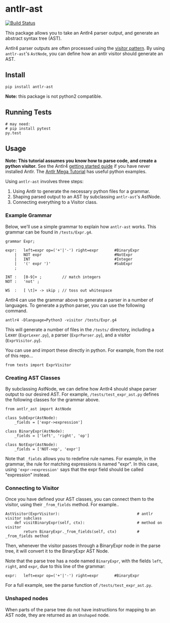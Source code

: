 antlr-ast
=========

[![Build Status](https://travis-ci.org/datacamp/antlr-ast.svg?branch=master)](https://travis-ci.org/datacamp/antlr-ast)

This package allows you to take an Antlr4 parser output, and generate an abstract syntax tree (AST).

Antlr4 parser outputs are often processed using the [visitor pattern](https://en.wikipedia.org/wiki/Visitor_pattern).
By using `antlr-ast`'s `AstNode`, you can define how an antlr visitor should generate an AST.

Install
-------

```
pip install antlr-ast
```

**Note:** this package is not python2 compatible.

Running Tests
-------------

```
# may need:
# pip install pytest
py.test
```


Usage
-----

**Note: This tutorial assumes you know how to parse code, and create a python visitor.**
See the Antlr4 [getting started guide](https://github.com/antlr/antlr4/blob/4.7.1/doc/getting-started.md) if you have never installed Antlr.
The [Antlr Mega Tutorial](https://tomassetti.me/antlr-mega-tutorial/#python-setup) has useful python examples.

Using `antlr-ast` involves three steps:

1. Using Antlr to generate the necessary python files for a grammar.
2. Shaping parsed output to an AST by subclassing `antlr-ast`'s AstNode.
3. Connecting everything to a Visitor class.

### Example Grammar

Below, we'll use a simple grammar to explain how `antlr-ast` works.
This grammar can be found in `/tests/Expr.g4`.

```
grammar Expr;

expr:   left=expr op=('+'|'-') right=expr       #BinaryExpr
    |   NOT expr                                #NotExpr
    |   INT                                     #Integer
    |   '(' expr ')'                            #SubExpr
    ;

INT :   [0-9]+ ;         // match integers
NOT :   'not' ;         

WS  :   [ \t]+ -> skip ; // toss out whitespace
```

Antlr4 can use the grammar above to generate a parser in a number of languages.
To generate a python parser, you can use the following command.

```
antlr4 -Dlanguage=Python3 -visitor /tests/Expr.g4
```

This will generate a number of files in the `/tests/` directory, including a Lexer (`ExprLexer.py`),
a parser (`ExprParser.py`), and a visitor (`ExprVisitor.py`).

You can use and import these directly in python. For example, from the root of this repo...

```
from tests import ExprVisitor
```

### Creating AST Classes

By subclassing AstNode, we can define how Antlr4 should shape parser output to our desired AST.
For example, `/tests/test_expr_ast.py` defines the following classes for the grammar above.

```
from antlr_ast import AstNode

class SubExpr(AstNode):
    _fields = ['expr->expression']

class BinaryExpr(AstNode):
    _fields = ['left', 'right', 'op']

class NotExpr(AstNode):
    _fields = ['NOT->op', 'expr']
```

Note that `_fields` allows you to redefine rule names. 
For example, in the grammar, the rule for matching expressions is named "expr".
In this case, using `'expr->expression'` says that the expr field should be called "expression" instead.

### Connecting to Visitor

Once you have defined your AST classes, you can connect them to the visitor, using their `_from_fields` method.
For example..

```
AstVisitor(ExprVisitor):                                  # antlr visitor subclass
    def visitBinaryExpr(self, ctx):                       # method on visitor
        return BinaryExpr._from_fields(self, ctx)         # _from_fields method
```

Then, whenever the visitor passes through a BinaryExpr node in the parse tree, it will convert it to the BinaryExpr AST Node.

Note that the parse tree has a node named `BinaryExpr`, with the fields `left`, `right`, and `expr`, due to this line of the grammar:

```
expr:   left=expr op=('+'|'-') right=expr       #BinaryExpr
```

For a full example, see the parse function of `/tests/test_expr_ast.py`.

### Unshaped nodes

When parts of the parse tree do not have instructions for mapping to an AST node, they are returned as an `Unshaped` node.
